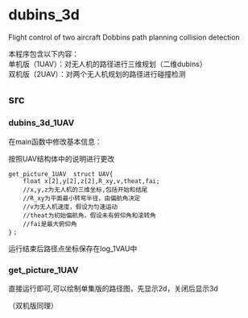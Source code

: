# dubins_3d
 Flight control of two aircraft Dobbins path planning collision detection

本程序包含以下内容：    
单机版（1UAV）：对无人机的路径进行三维规划（二维dubins）  
双机版（2UAV）：对两个无人机规划的路径进行碰撞检测

## src
### dubins_3d_1UAV

在main函数中修改基本信息：

按照UAV结构体中的说明进行更改       

    get_picture_1UAV  struct UAV{ 
        float x[2],y[2],z[2],R_xy,v,theat,fai;
        //x,y,z为无人机的三维坐标,包括开始和结尾
        //R_xy为平面最小转弯半径，由偏航角决定
        //v为无人机速度，假设为匀速运动
        //theat为初始偏航角，假设未有俯仰角和滚转角
        //fai是最大俯仰角
    }；
运行结束后路径点坐标保存在log_1VAU中
### get_picture_1UAV
直接运行即可,可以绘制单集版的路径图，先显示2d，关闭后显示3d

（双机版同理）
